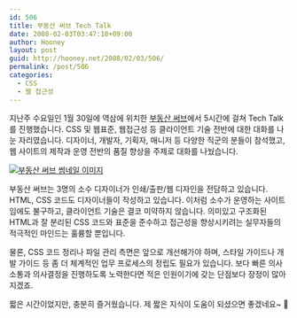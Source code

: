 ```yaml
---
id: 506
title: 부동산 써브 Tech Talk
date: 2008-02-03T03:47:18+09:00
author: Hooney
layout: post
guid: http://hooney.net/2008/02/03/506/
permalink: /post/506
categories:
  - CSS
  - 웹 접근성
---
```

지난주 수요일인 1월 30일에 역삼에 위치한 [부동산 써브](http://www.serve.co.kr/)에서 5시간에 걸쳐 Tech Talk를 진행했습니다. CSS 및 웹표준, 웹접근성 등 클라이언트 기술 전반에 대한 대화를 나눈 자리였습니다. 디자이너, 개발자, 기획자, 매니저 등 다양한 직군의 분들이 참석했고, 웹 사이트의 제작과 운영 전반의 품질 향상을 주제로 대화를 나눴습니다.

[<img src="https://i0.wp.com/farm3.static.flickr.com/2271/2237362440_0c01c81d4b.jpg?w=500" alt="부동산 써브 썸네일 이미지" data-recalc-dims="1" />](http://www.serve.co.kr/)

부동산 써브는 3명의 소수 디자이너가 인쇄/출판/웹 디자인을 전담하고 있습니다. HTML, CSS 코드도 디자이너들이 작성하고 있습니다. 이처럼 소수가 운영하는 사이트임에도 불구하고, 클라이언트 기술은 결코 미약하지 않습니다. 의미있고 구조화된 HTML과 잘 분리된 CSS 코드와 표준을 준수하고 접근성을 향상시키려는 실무자들의 적극적인 마인드는 훌륭할 뿐입니다.

물론, CSS 코드 정리나 파일 관리 측면은 앞으로 개선해가야 하며, 스타일 가이드나 개발 가이드 등 좀 더 체계적인 업무 프로세스의 정립도 필요가 있습니다. 보다 빠른 의사소통과 의사결정을 진행하도록 노력한다면 적은 인원이기에 갖는 단점보다 장정이 많아지겠죠.

짧은 시간이었지만, 충분히 즐거웠습니다. 제 짧은 지식이 도움이 되셨으면 좋겠네요~ 🙂